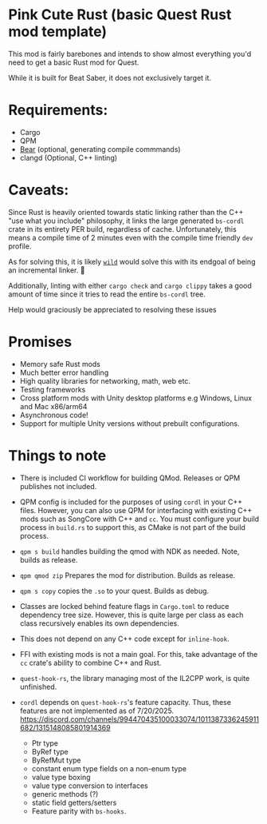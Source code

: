 # Pink Cute Rust (basic Quest Rust mod template)

This mod is fairly barebones and intends to show almost everything you'd need to get a basic Rust mod for Quest. 

While it is built for Beat Saber, it does not exclusively target it.

# Requirements:
- Cargo
- QPM
- [Bear](https://github.com/rizsotto/Bear) (optional, generating compile commmands)
- clangd (Optional, C++ linting)


# Caveats:
Since Rust is heavily oriented towards static linking rather than the C++ "use what you include" philosophy, it links the large generated `bs-cordl` crate in its entirety PER build, regardless of cache. Unfortunately, this means a compile time of 2 minutes even with the compile time friendly `dev` profile. 

As for solving this, it is likely [`wild`](https://github.com/davidlattimore/wild) would solve this with its endgoal of being an incremental linker. 🤞

Additionally, linting with either `cargo check` and `cargo clippy` takes a good amount of time since it tries to read the entire `bs-cordl` tree.

Help would graciously be appreciated to resolving these issues

# Promises
- Memory safe Rust mods
- Much better error handling
- High quality libraries for networking, math, web etc.
- Testing frameworks
- Cross platform mods with Unity desktop platforms e.g Windows, Linux and Mac x86/arm64
- Asynchronous code!
- Support for multiple Unity versions without prebuilt configurations.

# Things to note


- There is included CI workflow for building QMod. Releases or QPM publishes not included.

- QPM config is included for the purposes of using `cordl` in your C++ files. However, you can also use QPM for interfacing with existing C++ mods such as SongCore with C++ and `cc`. You must configure your build process in `build.rs` to support this, as CMake is not part of the build process.
- `qpm s build` handles building the qmod with NDK as needed. Note, builds as release.
- `qpm qmod zip` Prepares the mod for distribution. Builds as release.
- `qpm s copy` copies the `.so` to your quest. Builds as debug.

- Classes are locked behind feature flags in `Cargo.toml` to reduce dependency tree size. However, this is quite large per class as each class recursively enables its own dependencies.

- This does not depend on any C++ code except for `inline-hook`. 

- FFI with existing mods is not a main goal. For this, take advantage of the `cc` crate's ability to combine C++ and Rust.

- `quest-hook-rs`, the library managing most of the IL2CPP work, is quite unfinished.
- `cordl` depends on `quest-hook-rs`'s feature capacity. Thus, these features are not implemented as of 7/20/2025.
https://discord.com/channels/994470435100033074/1011387336245911682/1315148085801914369
    - Ptr<T> type
    - ByRef<T> type
    - ByRefMut<T> type
    - constant enum type fields on a non-enum type
    - value type boxing
    - value type conversion to interfaces
    - generic methods (?)
    - static field getters/setters
    - Feature parity with `bs-hooks`.